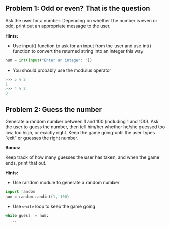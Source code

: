 ## Problem 1: Odd or even? That is the question

Ask the user for a number. Depending on whether the number is even or odd, print out an appropriate message to the user.

**Hints:**

* Use input() function to ask for an input from the user and use int() function to convert the returned string into an integer this way
```python
num = int(input("Enter an integer: "))
```
* You should probably use the modulus operator
```python
>>> 5 % 2
1
>>> 4 % 2
0
```

## Problem 2: Guess the number 

Generate a random number between 1 and 100 (including 1 and 100). Ask the user to guess the number, then tell him/her whether he/she guessed too low, too high, or exactly right. Keep the game going until the user types “exit” or guesses the right number․

**Bonus:**

 Keep track of how many guesses the user has taken, and when the game ends, print that out.

**Hints:**
* Use random module to generate a random number
```python
import random
num = random.randint(1, 100)
```

* Use `while` loop to keep the game going
```python
while guess != num:
  ...
```
